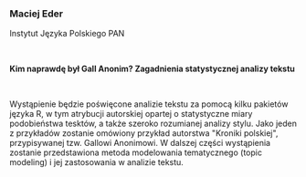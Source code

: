 <!--html_preserve-->
<span>
<h3>
Maciej Eder
</h3>
<p>
Instytut Języka Polskiego PAN
</p>
<br/>
<p>
<strong>Kim naprawdę był Gall Anonim? Zagadnienia statystycznej analizy
tekstu</strong>
</p>
<br/>
<p>
Wystąpienie będzie poświęcone analizie tekstu za pomocą kilku pakietów
języka R, w tym atrybucji autorskiej opartej o statystyczne miary
podobieństwa tesktów, a także szeroko rozumianej analizy stylu. Jako
jeden z przykładów zostanie omówiony przykład autorstwa "Kroniki
polskiej", przypisywanej tzw. Gallowi Anonimowi. W dalszej części
wystąpienia zostanie przedstawiona metoda modelowania tematycznego
(topic modeling) i jej zastosowania w analizie tekstu.
</p>
</span><!--/html_preserve-->
